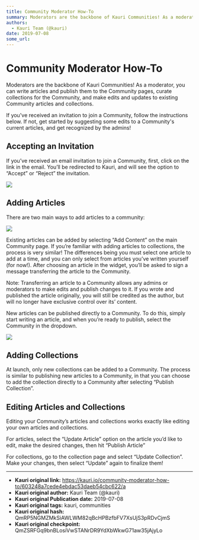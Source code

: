 ```yaml
---
title: Community Moderator How-To
summary: Moderators are the backbone of Kauri Communities! As a moderator, you can write articles and publish them to the Community pages, curate collections for the Community, and make edits and updates to existing Community articles and collections. If youve received an invitation to join a Community, follow the instructions below. If not, get started by suggesting some edits to a Communitys current articles, and get recognized by the admins! Accepting an Invitation If you’ve received an email invitati
authors:
  - Kauri Team (@kauri)
date: 2019-07-08
some_url: 
---
```


# Community Moderator How-To


Moderators are the backbone of Kauri Communities! As a moderator, you can write articles and publish them to the Community pages, curate collections for the Community, and make edits and updates to existing Community articles and collections.

If you've received an invitation to join a Community, follow the instructions below. If not, get started by suggesting some edits to a Community's current articles, and get recognized by the admins!

## Accepting an Invitation

If you’ve received an email invitation to join a Community, first, click on the link in the email. You’ll be redirected to Kauri, and will see the option to “Accept” or “Reject” the invitation.

![](https://ipfs.infura.io/ipfs/QmeU2NGstmQ6iG6Fh8AaLJrPDLfocXVYiz3tW4DJc6iv4Z)

## Adding Articles

There are two main ways to add articles to a community:

![](https://ipfs.infura.io/ipfs/QmdWBNkPKzoXTDwCBrCwns91MC4fPgVxNf77Ar5FXCM3tM)

Existing articles can be added by selecting “Add Content” on the main Community page. If you’re familiar with adding articles to collections, the process is very similar! The differences being you must select one article to add at a time, and you can only select from articles you’ve written yourself (for now!). After choosing an article in the widget, you’ll be asked to sign a message transferring the article to the Community.

Note: Transferring an article to a Community allows any admins or moderators to make edits and publish changes to it. If you wrote and published the article originally, you will still be credited as the author, but will no longer have exclusive control over its’ content.

New articles can be published directly to a Community. To do this, simply start writing an article, and when you’re ready to publish, select the Community in the dropdown.

![](https://ipfs.infura.io/ipfs/QmWghLXfgNVpAbRqp6yknGZUdptUmK5hLEECT14gb9cbKM)

## Adding Collections

At launch, only new collections can be added to a Community. The process is similar to publishing new articles to a Community, in that you can choose to add the collection directly to a Community after selecting “Publish Collection”.

## Editing Articles and Collections

Editing your Community’s articles and collections works exactly like editing your own articles and collections. 

For articles, select the “Update Article” option on the article you’d like to edit, make the desired changes, then hit “Publish Article”

For collections, go to the collection page and select “Update Collection”. Make your changes, then select “Update” again to finalize them!


---

- **Kauri original link:** https://kauri.io/community-moderator-how-to/603248a7cede4ebdac53daeb54cbc622/a
- **Kauri original author:** Kauri Team (@kauri)
- **Kauri original Publication date:** 2019-07-08
- **Kauri original tags:** kauri, communities
- **Kauri original hash:** QmRP5NGMZMkSiAWLWM82qBcHPBzfbFV7XsUjS3pRDvCjmS
- **Kauri original checkpoint:** QmZSRFGq9bnBLosiVwSTANrDR9YdXbWkwG71aw35jAjyLo



